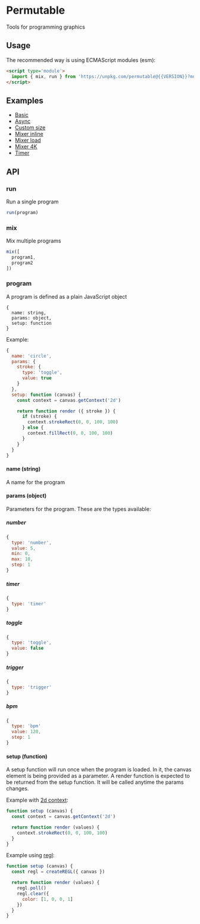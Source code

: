 # Permutable
Tools for programming graphics

## Usage

The recommended way is using ECMAScript modules (esm):

```html
<script type='module'>
  import { mix, run } from 'https://unpkg.com/permutable@{{VERSION}}?module'
</script>
```

## Examples

- [Basic](examples/basic/index.html)
- [Async](examples/async/index.html)
- [Custom size](examples/custom-size/index.html)
- [Mixer inline](examples/mixer-inline/index.html)
- [Mixer load](examples/mixer-load/index.html)
- [Mixer 4K](examples/mixer-4K/index.html)
- [Timer](examples/timer/index.html)

## API

### run

Run a single program

```javascript
run(program)
```

### mix

Mix multiple programs

```javascript
mix([
  program1,
  program2
])
```

### program

A program is defined as a plain JavaScript object

```
{
  name: string,
  params: object,
  setup: function
}
```

Example:

```javascript
{
  name: 'circle',
  params: {
    stroke: {
      type: 'toggle',
      value: true
    }
  },
  setup: function (canvas) {
    const context = canvas.getContext('2d')

    return function render ({ stroke }) {
      if (stroke) {
        context.strokeRect(0, 0, 100, 100)
      } else {
        context.fillRect(0, 0, 100, 100)
      }
    }
  }
}
```

#### name (string)
A name for the program

#### params (object)
Parameters for the program. These are the types available:

##### number

```javascript
{
  type: 'number',
  value: 5,
  min: 0,
  max: 10,
  step: 1
}
```

##### timer

```javascript
{
  type: 'timer'
}
```

##### toggle

```javascript
{
  type: 'toggle',
  value: false
}
```

##### trigger

```javascript
{
  type: 'trigger'
}
```

##### bpm

```javascript
{
  type: 'bpm'
  value: 120,
  step: 1
}
```

#### setup (function)
A setup function will run once when the program is loaded. In it, the canvas element is being provided as a parameter. A render function is expected to be returned from the setup function. It will be called anytime the params changes.

Example with [2d context](https://developer.mozilla.org/en-US/docs/Web/API/Canvas_API/Tutorial):
```javascript
function setup (canvas) {
  const context = canvas.getContext('2d')

  return function render (values) {
    context.strokeRect(0, 0, 100, 100)
  }
}
```

Example using [regl](http://regl.party):
```javascript
function setup (canvas) {
  const regl = createREGL({ canvas })

  return function render (values) {
    regl.poll()
    regl.clear({
      color: [1, 0, 0, 1]
    })
  }
}
```

